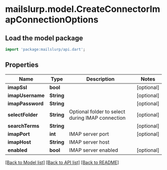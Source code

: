 # mailslurp.model.CreateConnectorImapConnectionOptions

## Load the model package
```dart
import 'package:mailslurp/api.dart';
```

## Properties
Name | Type | Description | Notes
------------ | ------------- | ------------- | -------------
**imapSsl** | **bool** |  | [optional] 
**imapUsername** | **String** |  | [optional] 
**imapPassword** | **String** |  | [optional] 
**selectFolder** | **String** | Optional folder to select during IMAP connection | [optional] 
**searchTerms** | **String** |  | [optional] 
**imapPort** | **int** | IMAP server port | [optional] 
**imapHost** | **String** | IMAP server host | 
**enabled** | **bool** | IMAP server enabled | [optional] 

[[Back to Model list]](../README#documentation-for-models) [[Back to API list]](../README#documentation-for-api-endpoints) [[Back to README]](../README)


